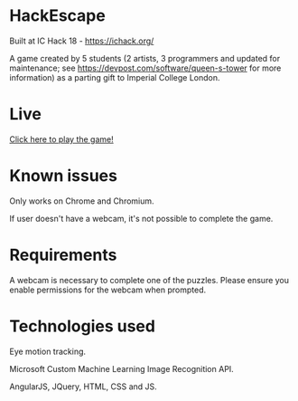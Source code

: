 # HackEscape

Built at IC Hack 18 - https://ichack.org/

A game created by 5 students (2 artists, 3 programmers and updated for maintenance; see https://devpost.com/software/queen-s-tower for more information) as a parting gift to Imperial College London.

# Live

[Click here to play the game!](http://queenstreasure.jstudios.ovh/web/)

# Known issues

Only works on Chrome and Chromium.

If user doesn't have a webcam, it's not possible to complete the game.

# Requirements

A webcam is necessary to complete one of the puzzles. Please ensure you enable permissions for the webcam when prompted.

# Technologies used

Eye motion tracking.

Microsoft Custom Machine Learning Image Recognition API.

AngularJS, JQuery, HTML, CSS and JS.
